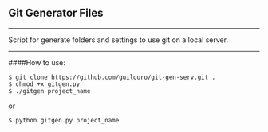 ## Git Generator Files
------

Script for generate folders and settings to use git on a local server.

------
####How to use: 
```shell
$ git clone https://github.com/guilouro/git-gen-serv.git .
$ chmod +x gitgen.py
$ ./gitgen project_name
```
or

```shell
$ python gitgen.py project_name
```
